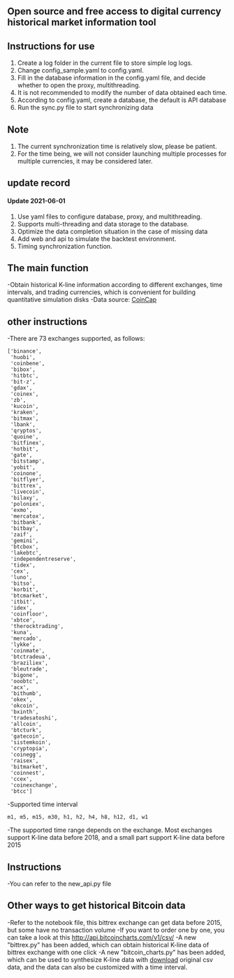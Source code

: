 ## Open source and free access to digital currency historical market information tool

## Instructions for use
1. Create a log folder in the current file to store simple log logs.
2. Change config_sample.yaml to config.yaml.
3. Fill in the database information in the config.yaml file, and decide whether to open the proxy, multithreading.
4. It is not recommended to modify the number of data obtained each time.
5. According to config.yaml, create a database, the default is API database
6. Run the sync.py file to start synchronizing data

## Note
1. The current synchronization time is relatively slow, please be patient.
2. For the time being, we will not consider launching multiple processes for multiple currencies, it may be considered later.

## update record
#### Update 2021-06-01
1. Use yaml files to configure database, proxy, and multithreading.
2. Supports multi-threading and data storage to the database.
3. Optimize the data completion situation in the case of missing data
4. Add web and api to simulate the backtest environment.
5. Timing synchronization function.

## The main function

-Obtain historical K-line information according to different exchanges, time intervals, and trading currencies, which is convenient for building quantitative simulation disks
-Data source: [CoinCap](https://docs.coincap.io/?version=latest#51da64d7-b83b-4fac-824f-3f06b6c8d944)

## other instructions

-There are 73 exchanges supported, as follows:

```shell
['binance',
 'huobi',
 'coinbene',
 'bibox',
 'hitbtc',
 'bit-z',
 'gdax',
 'coinex',
 'zb',
 'kucoin',
 'kraken',
 'bitmax',
 'lbank',
 'qryptos',
 'quoine',
 'bitfinex',
 'hotbit',
 'gate',
 'bitstamp',
 'yobit',
 'coinone',
 'bitflyer',
 'bittrex',
 'livecoin',
 'bilaxy',
 'poloniex',
 'exmo',
 'mercatox',
 'bitbank',
 'bitbay',
 'zaif',
 'gemini',
 'btcbox',
 'lakebtc',
 'independentreserve',
 'tidex',
 'cex',
 'luno',
 'bitso',
 'korbit',
 'btcmarket',
 'itbit',
 'idex',
 'coinfloor',
 'xbtce',
 'therocktrading',
 'kuna',
 'mercado',
 'lykke',
 'coinmate',
 'btctradeua',
 'braziliex',
 'bleutrade',
 'bigone',
 'ooobtc',
 'acx',
 'bithumb',
 'okex',
 'okcoin',
 'bxinth',
 'tradesatoshi',
 'allcoin',
 'btcturk',
 'gatecoin',
 'sistemkoin',
 'cryptopia',
 'coinegg',
 'raisex',
 'bitmarket',
 'coinnest',
 'ccex',
 'coinexchange',
 'btcc']
```

-Supported time interval

```shell
m1, m5, m15, m30, h1, h2, h4, h8, h12, d1, w1
```

-The supported time range depends on the exchange. Most exchanges support K-line data before 2018, and a small part support K-line data before 2015

## Instructions

-You can refer to the new_api.py file

## Other ways to get historical Bitcoin data

-Refer to the notebook file, this bittrex exchange can get data before 2015, but some have no transaction volume
-If you want to order one by one, you can take a look at this http://api.bitcoincharts.com/v1/csv/
-A new "bittrex.py" has been added, which can obtain historical K-line data of bittrex exchange with one click
-A new "bitcoin_charts.py" has been added, which can be used to synthesize K-line data with [download](http://api.bitcoincharts.com/v1/csv/) original csv data, and the data can also be customized with a time interval.
